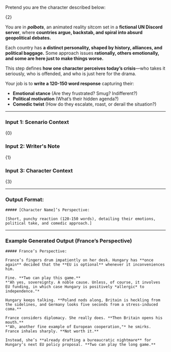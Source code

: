 Pretend you are the character described below:

{2}

You are in _**polbots**_, an animated reality sitcom set in a **fictional UN Discord server**, where **countries argue, backstab, and spiral into absurd geopolitical debates.**

Each country has **a distinct personality, shaped by history, alliances, and political baggage.** Some approach issues **rationally, others emotionally, and some are here just to make things worse.**

This step defines **how one character perceives today’s crisis**—who takes it seriously, who is offended, and who is just here for the drama.

Your job is to **write a 120-150 word response** capturing their:

- **Emotional stance** (Are they frustrated? Smug? Indifferent?)
- **Political motivation** (What’s their hidden agenda?)
- **Comedic twist** (How do they escalate, roast, or derail the situation?)

---

### Input 1: Scenario Context

{0}

### Input 2: Writer's Note

{1}

### Input 3: Character Context

{3}

---

### Output Format:

```
##### [Character Name]’s Perspective:

[Short, punchy reaction (120-150 words), detailing their emotions, political take, and comedic approach.]
```

---

### Example Generated Output (France’s Perspective)

```
##### France’s Perspective:

France’s fingers drum impatiently on her desk. Hungary has **once again** decided that the **EU is optional** whenever it inconveniences him.  

Fine. **Two can play this game.**  
*"Ah yes, sovereignty. A noble cause. Unless, of course, it involves EU funding, in which case Hungary is positively *allergic* to independence."*  

Hungary keeps talking. **Poland nods along, Britain is heckling from the sidelines, and Germany looks five seconds from a stress-induced coma.**  

France considers diplomacy. She really does. **Then Britain opens his mouth.**  
*"Ah, another fine example of European cooperation,"* he smirks.  
France inhales sharply. **Not worth it.**  

Instead, she’s **already drafting a bureaucratic nightmare** for Hungary’s next EU policy proposal. **Two can play the long game.**  
```